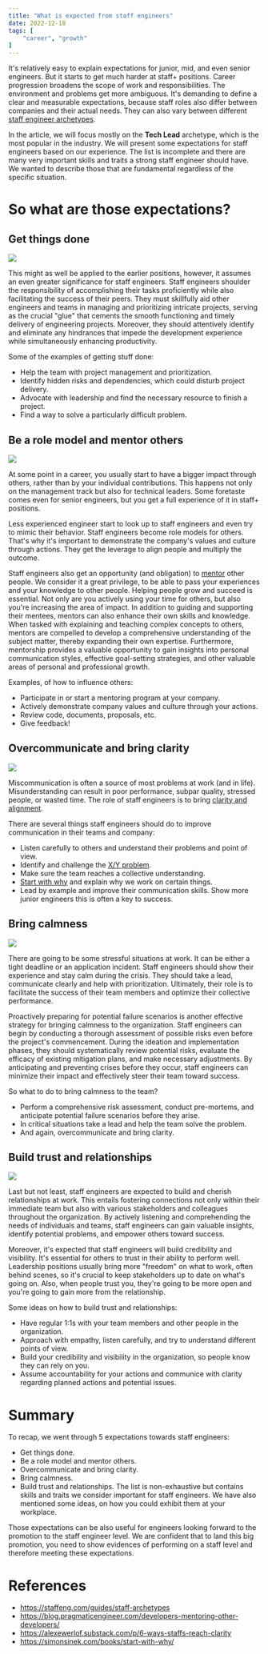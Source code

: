 ```yaml
---
title: "What is expected from staff engineers"
date: 2022-12-18
tags: [
    "career", "growth"
]
---
```


It's relatively easy to explain expectations for junior, mid, and even senior engineers. But it starts to get much harder at staff+ 
positions. Career progression broadens the scope of work and responsibilities. The environment and problems get more ambiguous. It's demanding
to define a clear and measurable expectations, because staff roles also differ between companies and
their actual needs. They can also vary between different [staff engineer archetypes](https://staffeng.com/guides/staff-archetypes).

In the article, we will focus mostly on the **Tech Lead** archetype, which is the most popular in the industry. We will present some 
expectations for staff engineers based on our experience. The list is incomplete and there are many very important skills and 
traits a strong staff engineer should have. We wanted to describe those that are fundamental regardless of the specific situation.

# So what are those expectations?

## Get things done
![](./done.jpg)

This might as well be applied to the earlier positions, however, it assumes an even greater significance for staff engineers. Staff engineers 
shoulder the responsibility of accomplishing their tasks proficiently while also facilitating the success of their peers. They must skillfully 
aid other engineers and teams in managing and prioritizing intricate projects, serving as the crucial "glue" that cements the smooth functioning
and timely delivery of engineering projects. Moreover, they should attentively identify and eliminate any hindrances that impede the development
experience while simultaneously enhancing productivity.

Some of the examples of getting stuff done:
* Help the team with project management and prioritization.
* Identify hidden risks and dependencies, which could disturb project delivery.
* Advocate with leadership and find the necessary resource to finish a project.
* Find a way to solve a particularly difficult problem.

## Be a role model and mentor others
![](./arrows.png)

At some point in a career, you usually start to have a bigger impact through others, rather than by your individual contributions. This 
happens not only on the management track but also for technical leaders. Some foretaste comes even for senior engineers, but you get a full
experience of it in staff+ positions. 

Less experienced engineer start to look up to staff engineers and even try to mimic their behavior. Staff engineers become role models for
others. That's why it's important to demonstrate the company's values and culture through actions. They get the leverage to align people and 
multiply the outcome.

Staff engineers also get an opportunity (and obligation) to 
[mentor](https://blog.pragmaticengineer.com/developers-mentoring-other-developers/) other people. We consider it a great privilege, to be 
able to pass your experiences and your knowledge to other people. Helping people grow and succeed is essential. Not only are you 
actively using your time for others, but also you're increasing the area of impact. In addition to guiding and supporting their mentees, mentors
can also enhance their own skills and knowledge. When tasked with explaining and teaching complex concepts to others, mentors are compelled to
develop a comprehensive understanding of the subject matter, thereby expanding their own expertise. Furthermore, mentorship provides a valuable
opportunity to gain insights into personal communication styles, effective goal-setting strategies, and other valuable areas of personal and
professional growth.

Examples, of how to influence others:
* Participate in or start a mentoring program at your company.
* Actively demonstrate company values and culture through your actions.
* Review code, documents, proposals, etc.
* Give feedback!

## Overcommunicate and bring clarity
![](./communication.png)

Miscommunication is often a source of most problems at work (and in life). Misunderstanding can result in poor performance, subpar
quality, stressed people, or wasted time. The role of staff engineers is to bring 
[clarity and alignment](https://alexewerlof.substack.com/p/6-ways-staffs-reach-clarity).

There are several things staff engineers should do to improve communication in their teams and company:
* Listen carefully to others and understand their problems and point of view.
* Identify and challenge the [X/Y problem](https://xyproblem.info/).
* Make sure the team reaches a collective understanding.
* [Start with why](https://simonsinek.com/books/start-with-why/) and explain why we work on certain things.
* Lead by example and improve their communication skills. Show more junior engineers this is often a key to success.

## Bring calmness
![](./calm.jpg)

There are going to be some stressful situations at work. It can be either a tight deadline or an application incident. Staff engineers should
show their experience and stay calm during the crisis. They should take a lead, communicate clearly and help with prioritization. Ultimately, their role is to facilitate the success of their team members and optimize their collective performance.

Proactively preparing for potential failure scenarios is another effective strategy for bringing calmness to the organization. Staff engineers 
can begin by conducting a thorough assessment of possible risks even before the project's commencement. During the ideation and implementation 
phases, they should systematically review potential risks, evaluate the efficacy of existing mitigation plans, and make necessary adjustments. 
By anticipating and preventing crises before they occur, staff engineers can minimize their impact and effectively steer their team toward success.

So what to do to bring calmness to the team?
* Perform a comprehensive risk assessment, conduct pre-mortems, and anticipate potential failure scenarios before they arise.
* In critical situations take a lead and help the team solve the problem.
* And again, overcommunicate and bring clarity.

## Build trust and relationships
![](./relationship.png)

Last but not least, staff engineers are expected to build and cherish relationships at work. This entails fostering connections not only within 
their immediate team but also with various stakeholders and colleagues throughout the organization. By actively listening and comprehending the 
needs of individuals and teams, staff engineers can gain valuable insights, identify potential problems, and empower others toward success.

Moreover, it's expected that staff engineers will build credibility and visibility. It's essential for others to trust in their ability to 
perform well. Leadership positions usually bring more "freedom" on what to work, often behind scenes, so it's crucial to keep
stakeholders up to date on what's going on. Also, when people trust you, they're going to be more open and you're going to gain more from
the relationship.

Some ideas on how to build trust and relationships:
* Have regular 1:1s with your team members and other people in the organization.
* Approach with empathy, listen carefully, and try to understand different points of view.
* Build your credibility and visibility in the organization, so people know they can rely on you.
* Assume accountability for your actions and communice with clarity regarding planned actions and potential issues.

# Summary
To recap, we went through 5 expectations towards staff engineers:
* Get things done.
* Be a role model and mentor others.
* Overcommunicate and bring clarity.
* Bring calmness.
* Build trust and relationships.
The list is non-exhaustive but contains skills and traits we consider important for staff engineers. We have also mentioned some ideas, on 
how you could exhibit them at your workplace.

Those expectations can be also useful for engineers looking forward to the promotion to the staff engineer level. We are confident that to land
this big promotion, you need to show evidences of performing on a staff level and therefore meeting these expectations.

# References

* https://staffeng.com/guides/staff-archetypes
* https://blog.pragmaticengineer.com/developers-mentoring-other-developers/
* https://alexewerlof.substack.com/p/6-ways-staffs-reach-clarity
* https://simonsinek.com/books/start-with-why/